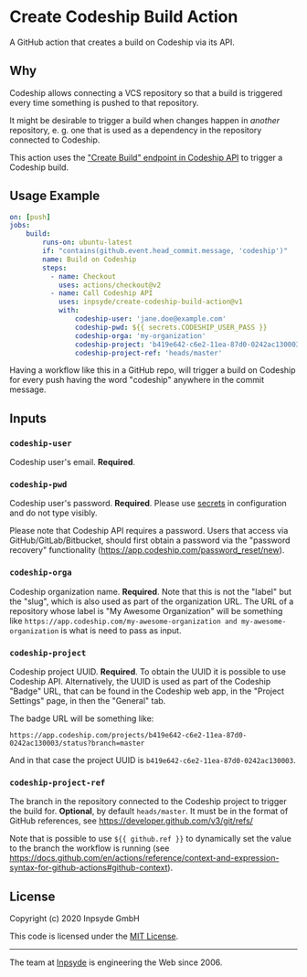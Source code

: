 # Create Codeship Build Action

A GitHub action that creates a build on Codeship via its API.

## Why

Codeship allows connecting a VCS repository so that a build is triggered every time something is 
pushed to that repository.

It might be desirable to trigger a build when changes happen in *another* repository, e. g. one that
is used as a dependency in the repository connected to Codeship.

This action uses the ["Create Build" endpoint in Codeship API](https://apidocs.codeship.com/v2/builds/create-build)
to trigger a Codeship build.

## Usage Example

```yaml
on: [push]
jobs:
    build:
    ​    runs-on: ubuntu-latest
    ​    if: "contains(github.event.head_commit.message, 'codeship')"
    ​    name: Build on Codeship
    ​    steps:
    ​      - name: Checkout
            uses: actions/checkout@v2
    ​      - name: Call Codeship API
            uses: inpsyde/create-codeship-build-action@v1
            with:
                codeship-user: 'jane.doe@example.com'
                codeship-pwd: ${{ secrets.CODESHIP_USER_PASS }}
                codeship-orga: 'my-organization'
                codeship-project: 'b419e642-c6e2-11ea-87d0-0242ac130003'
                codeship-project-ref: 'heads/master'
```

Having a workflow like this in a GitHub repo, will trigger a build on Codeship for every push having
the word "codeship" anywhere in the commit message.

## Inputs

### `codeship-user`

Codeship user's email. **Required**.

### `codeship-pwd`

Codeship user's password. **Required**.
Please use [secrets](https://docs.github.com/en/actions/configuring-and-managing-workflows/creating-and-storing-encrypted-secrets) 
in configuration and do not type visibly.

Please note that Codeship API requires a password.
Users that access via GitHub/GitLab/Bitbucket, should first obtain a password via the "password recovery"
functionality (https://app.codeship.com/password_reset/new).

### `codeship-orga`

Codeship organization name. **Required**.
Note that this is not the "label" but the "slug", which is also used as part of the organization URL.
The URL of a repository whose label is "My Awesome Organization" will be something like
`https://app.codeship.com/my-awesome-organization and my-awesome-organization` is what is need to pass as input.

### `codeship-project`

Codeship project UUID. **Required**. To obtain the UUID it is possible to use Codeship API.
Alternatively, the UUID is used as part of the Codeship "Badge" URL, that can be found in the Codeship
web app, in the "Project Settings" page, in then the "General" tab.

The badge URL will be something like:

`https://app.codeship.com/projects/b419e642-c6e2-11ea-87d0-0242ac130003/status?branch=master`

And in that case the project UUID is `b419e642-c6e2-11ea-87d0-0242ac130003`.

### `codeship-project-ref`

The branch in the repository connected to the Codeship project to trigger the build for.
**Optional**, by default `heads/master`. It must be in the format of GitHub references, 
see https://developer.github.com/v3/git/refs/

Note that is possible to use `${{ github.ref }}` to dynamically set the value to the branch the 
workflow is running (see https://docs.github.com/en/actions/reference/context-and-expression-syntax-for-github-actions#github-context).

## License

Copyright (c) 2020 Inpsyde GmbH

This code is licensed under the [MIT License](LICENSE).

---

The team at [Inpsyde](https://inpsyde.com) is engineering the Web since 2006.
